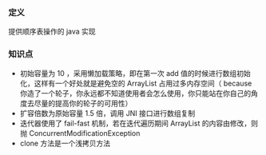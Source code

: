 ### 定义
提供顺序表操作的 java 实现
### 知识点
* 初始容量为 10 ，采用懒加载策略，即在第一次 add 值的时候进行数组初始化，这样有一个好处就是避免空的 ArrayList 占用过多内存空间（ because 你造了一个轮子，你永远都不知道使用者会怎么使用，你只能站在你自己的角度去尽量的提高你的轮子的可用性）
* 扩容倍数为原始容量 1.5 倍，调用 JNI 接口进行数组复制
* 迭代器使用了 fail-fast 机制，若在迭代遍历期间 ArrayList 的内容由修改，则抛 ConcurrentModificationException
* clone 方法是一个浅拷贝方法
